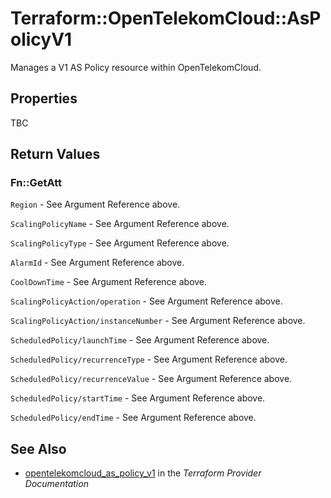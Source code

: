# Terraform::OpenTelekomCloud::AsPolicyV1

Manages a V1 AS Policy resource within OpenTelekomCloud.

## Properties

TBC

## Return Values

### Fn::GetAtt

`Region` - See Argument Reference above.

`ScalingPolicyName` - See Argument Reference above.

`ScalingPolicyType` - See Argument Reference above.

`AlarmId` - See Argument Reference above.

`CoolDownTime` - See Argument Reference above.

`ScalingPolicyAction/operation` - See Argument Reference above.

`ScalingPolicyAction/instanceNumber` - See Argument Reference above.

`ScheduledPolicy/launchTime` - See Argument Reference above.

`ScheduledPolicy/recurrenceType` - See Argument Reference above.

`ScheduledPolicy/recurrenceValue` - See Argument Reference above.

`ScheduledPolicy/startTime` - See Argument Reference above.

`ScheduledPolicy/endTime` - See Argument Reference above.

## See Also

* [opentelekomcloud_as_policy_v1](https://www.terraform.io/docs/providers/opentelekomcloud/r/as_policy_v1.html) in the _Terraform Provider Documentation_